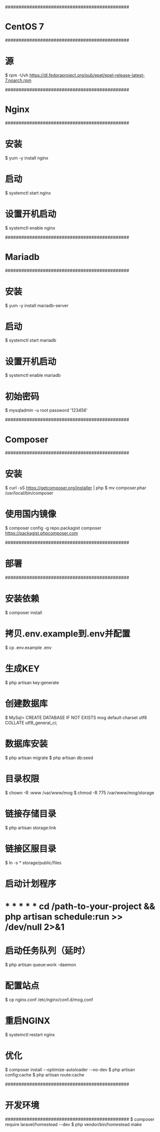 ##############################################
# CentOS 7
##############################################
# 源
$ rpm -Uvh https://dl.fedoraproject.org/pub/epel/epel-release-latest-7.noarch.rpm

##############################################
# Nginx
##############################################
# 安装
$ yum -y install nginx
# 启动
$ systemctl start nginx
# 设置开机启动
$ systemctl enable nginx

##############################################
# Mariadb
##############################################
# 安装
$ yum -y install mariadb-server
# 启动
$ systemctl start mariadb
# 设置开机启动
$ systemctl enable mariadb
# 初始密码
$ mysqladmin -u root password '123456'

##############################################
# Composer
##############################################
# 安装
$ curl -sS https://getcomposer.org/installer | php
$ mv composer.phar /usr/local/bin/composer
# 使用国内镜像
$ composer config -g repo.packagist composer https://packagist.phpcomposer.com

##############################################
# 部署
##############################################
# 安装依赖
$ composer install
# 拷贝.env.example到.env并配置
$ cp .env.example .env
# 生成KEY
$ php artisan key:generate

# 创建数据库
$ MySql> CREATE DATABASE IF NOT EXISTS mog default charset utf8 COLLATE utf8_general_ci;
# 数据库安装
$ php artisan migrate
$ php artisan db:seed
# 目录权限
$ chown -R :www /var/www/mog
$ chmod -R 775 /var/www/mog/storage
# 链接存储目录
$ php artisan storage:link
# 链接区服目录
$ ln -s * storage/public/files

# 启动计划程序
# * * * * * cd /path-to-your-project && php artisan schedule:run >> /dev/null 2>&1
# 启动任务队列（延时）
$ php artisan queue:work -daemon

# 配置站点
$ cp nginx.conf /etc/nginx/conf.d/mog.conf
# 重启NGINX
$ systemctl restart nginx

# 优化
$ composer install --optimize-autoloader --no-dev
$ php artisan config:cache
$ php artisan route:cache

##############################################
# 开发环境
##############################################
$ composer require laravel/homestead --dev
$ php vendor/bin/homestead make